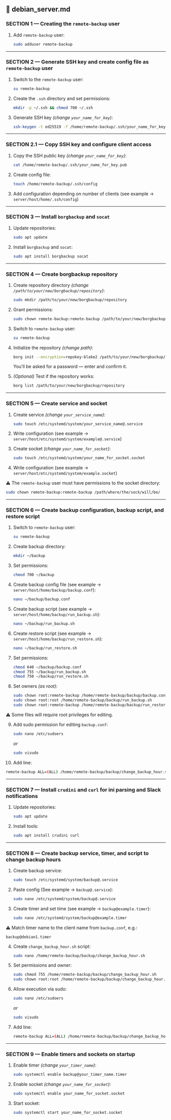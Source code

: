 
## 📁 debian_server.md

### SECTION 1 — Creating the `remote-backup` user

1. Add `remote-backup` user:
   ```bash
   sudo adduser remote-backup
   ```

---

### SECTION 2 — Generate SSH key and create config file as `remote-backup` user

1. Switch to the `remote-backup` user:
   ```bash
   su remote-backup
   ```

2. Create the `.ssh` directory and set permissions:
   ```bash
   mkdir -p ~/.ssh && chmod 700 ~/.ssh
   ```

3. Generate SSH key *(change `your_name_for_key`)*:
   ```bash
   ssh-keygen -t ed25519 -f /home/remote-backup/.ssh/your_name_for_key -N ""
   ```

---

### SECTION 2.1 — Copy SSH key and configure client access

1. Copy the SSH public key *(change `your_name_for_key`)*:
   ```bash
   cat /home/remote-backup/.ssh/your_name_for_key.pub
   ```

2. Create config file:
   ```bash
   touch /home/remote-backup/.ssh/config
   ```

3. Add configuration depending on number of clients (see example → `server/host/home/.ssh/config`)

---

### SECTION 3 — Install `borgbackup` and `socat`

1. Update repositories:
   ```bash
   sudo apt update
   ```

2. Install `borgbackup` and `socat`:
   ```bash
   sudo apt install borgbackup socat
   ```

---

### SECTION 4 — Create borgbackup repository

1. Create repository directory *(change `/path/to/your/new/borgbackup/repository`)*:
   ```bash
   sudo mkdir /path/to/your/new/borgbackup/repository
   ```

2. Grant permissions:
   ```bash
   sudo chown remote-backup:remote-backup /path/to/your/new/borgbackup/repository
   ```

3. Switch to `remote-backup` user:
   ```bash
   su remote-backup
   ```

4. Initialize the repository *(change path)*:
   ```bash
   borg init --encryption=repokey-blake2 /path/to/your/new/borgbackup/repository
   ```

   You’ll be asked for a password — enter and confirm it.

5. *(Optional)* Test if the repository works:
   ```bash
   borg list /path/to/your/new/borgbackup/repository
   ```

---

### SECTION 5 — Create service and socket

1. Create service *(change `your_service_name`)*:
   ```bash
   sudo touch /etc/systemd/system/your_service_name@.service
   ```

2. Write configuration (see example → `server/host/etc/systemd/system/example@.service`)

3. Create socket *(change `your_name_for_socket`)*:
   ```bash
   sudo touch /etc/systemd/system/your_name_for_socket.socket
   ```

4. Write configuration (see example → `server/host/etc/systemd/system/example.socket`)

⚠️ The `remote-backup` user must have permissions to the socket directory:
```bash
sudo chown remote-backup:remote-backup /path/where/the/sock/will/be/
```

---

### SECTION 6 — Create backup configuration, backup script, and restore script

1. Switch to `remote-backup` user:
   ```bash
   su remote-backup
   ```

2. Create backup directory:
   ```bash
   mkdir ~/backup
   ```

3. Set permissions:
   ```bash
   chmod 700 ~/backup
   ```

4. Create backup config file (see example → `server/host/home/backup/backup.conf`):
   ```bash
   nano ~/backup/backup.conf
   ```

5. Create backup script (see example → `server/host/home/backup/run_backup.sh`):
   ```bash
   nano ~/backup/run_backup.sh
   ```

6. Create restore script (see example → `server/host/home/backup/run_restore.sh`):
   ```bash
   nano ~/backup/run_restore.sh
   ```

7. Set permissions:
   ```bash
   chmod 640 ~/backup/backup.conf
   chmod 755 ~/backup/run_backup.sh
   chmod 750 ~/backup/run_restore.sh
   ```

8. Set owners *(as root)*:
   ```bash
   sudo chown root:remote-backup /home/remote-backup/backup/backup.conf
   sudo chown root:root /home/remote-backup/backup/run_backup.sh
   sudo chown root:remote-backup /home/remote-backup/backup/run_restore.sh
   ```

⚠️ Some files will require root privileges for editing.

9. Add sudo permission for editing `backup.conf`:
   ```bash
   sudo nano /etc/sudoers
   ```
   *or*
   ```bash
   sudo visudo
   ```

10. Add line:
   ```bash
   remote-backup ALL=(ALL) /home/remote-backup/backup/change_backup_hour.sh, /usr/bin/nano backup.conf
   ```

---

### SECTION 7 — Install `crudini` and `curl` for ini parsing and Slack notifications

1. Update repositories:
   ```bash
   sudo apt update
   ```

2. Install tools:
   ```bash
   sudo apt install crudini curl
   ```

---

### SECTION 8 — Create backup service, timer, and script to change backup hours

1. Create backup service:
   ```bash
   sudo touch /etc/systemd/system/backup@.service
   ```

2. Paste config (See example → `backup@.service`):
   ```bash
   sudo nano /etc/systemd/system/backup@.service
   ```

3. Create timer and set time (see example → `backup@example.timer`):
   ```bash
   sudo nano /etc/systemd/system/backup@example.timer
   ```

⚠️ Match timer name to the client name from `backup.conf`, e.g.:
```text
backup@debian1.timer
```

4. Create `change_backup_hour.sh` script:
   ```bash
   sudo nano /home/remote-backup/backup/change_backup_hour.sh
   ```

5. Set permissions and owner:
   ```bash
   sudo chmod 755 /home/remote-backup/backup/change_backup_hour.sh
   sudo chown root:root /home/remote-backup/backup/change_backup_hour.sh
   ```

6. Allow execution via sudo:
   ```bash
   sudo nano /etc/sudoers
   ```
   *or*
   ```bash
   sudo visudo
   ```

7. Add line:
   ```bash
   remote-backup ALL=(ALL) /home/remote-backup/backup/change_backup_hour.sh
   ```

---

### SECTION 9 — Enable timers and sockets on startup

1. Enable timer *(change `your_timer_name`)*:
   ```bash
   sudo systemctl enable backup@your_timer_name.timer
   ```

2. Enable socket *(change `your_name_for_socket`)*:
   ```bash
   sudo systemctl enable your_name_for_socket.socket
   ```

3. Start socket:
   ```bash
   sudo systemctl start your_name_for_socket.socket
   ```